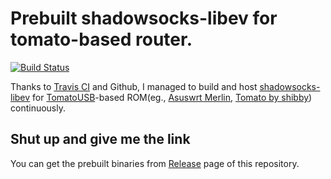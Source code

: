 # Prebuilt shadowsocks-libev for tomato-based router.

[![Build Status](https://travis-ci.org/xc2/shadowsocks-libev-tomato.svg?branch=master)](https://travis-ci.org/xc2/shadowsocks-libev-tomato)

Thanks to [Travis CI](https://travis-ci.org) and Github, I managed to build and host [shadowsocks-libev](https://github.com/shadowsocks/shadowsocks-libev) for [TomatoUSB](http://tomatousb.org/)-based ROM(eg., [Asuswrt Merlin](https://github.com/RMerl/asuswrt-merlin), [Tomato by shibby](http://tomato.groov.pl/)) continuously.

## Shut up and give me the link

You can get the prebuilt binaries from [Release](https://github.com/xc2/shadowsocks-libev-tomato/releases) page of this repository.
